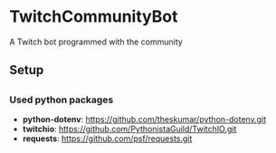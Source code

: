 # TwitchCommunityBot
A Twitch bot programmed with the community


## Setup



##

### Used python packages
- **python-dotenv**: https://github.com/theskumar/python-dotenv.git
- **twitchio**: https://github.com/PythonistaGuild/TwitchIO.git
- **requests**: https://github.com/psf/requests.git
